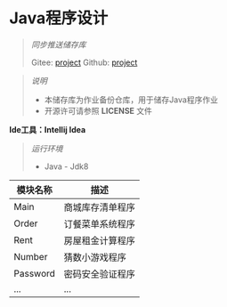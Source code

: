 # Java程序设计

> *同步推送储存库*
>
> Gitee: [project](https://gitee.com/ziweni/java-task-project)    Github: [project](https://github.com/shanling2016/project)



> *说明*
>
> * 本储存库为作业备份仓库，用于储存Java程序作业
> * 开源许可请参照 **LICENSE** 文件



**Ide工具：Intellij Idea**

> *运行环境*
>
> * Java - Jdk8

| 模块名称  | 描述           |
| -------- | -------------- |
| Main     | 商城库存清单程序 |
| Order    | 订餐菜单系统程序 |
| Rent     | 房屋租金计算程序 |
| Number   | 猜数小游戏程序   |
| Password | 密码安全验证程序 |
| ...      | ...            |
